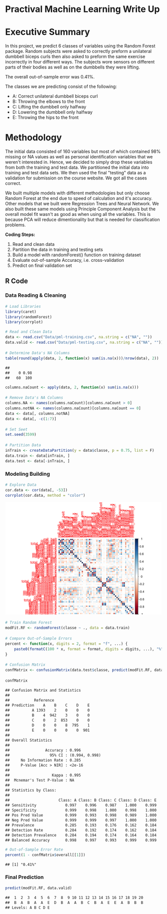 # Practival Machine Learning Write Up
 
# Executive Summary
In this project, we predict 6 classes of variables using the Random Forest package.  Random subjects were asked to correctly preform a unilateral dumbbell biceps curls then also asked to preform the same exercise incorrectly in four different ways.  The subjects wore sensors on different parts of their bodies as well as on the dumbbells they were lifting.

The overall out-of-sample error was 0.41%.

The classes we are predicting consist of the following:

- A: Correct unilateral dumbbell biceps curl
- B: Throwing the elbows to the front
- C: Lifting the dumbbell only halfway
- D: Lowering the dumbbell only halfway
- E: Throwing the hips to the front


# Methodology
The initial data consisted of 160 variables but most of which contained 98% missing or NA values as well as personal identification variables that we weren't interested in.  Hence, we decided to simply drop these variables from both the training and test data.  We partitioned the initial data into training and test data sets.  We then used the final "testing" data as a validation for submission on the course website.  We got all the cases correct.

We built multiple models with different methodologies but only choose Random Forest at the end due to speed of calculation and it's accuracy.  Other models that we built were Regression Trees and Neural Network.  We also built these same models using Principle Component Analysis but the overall model fit wasn't as good as when using all the variables.  This is because PCA will reduce dimentionality but that is needed for classification problems.

**Coding Steps:**

1. Read and clean data
2. Partition the data in training and testing sets
3. Build a model with randomForest() function on training dataset
4. Evaluate out-of-sample Accuracy, i.e. cross-validation
3. Predict on final validation set


## R Code
### Data Reading & Cleaning

```r
# Load Libraries
library(caret)
library(randomForest)
library(corrplot)
```


```r
# Read and Clean Data
data <- read.csv("Data/pml-training.csv", na.string = c("NA", ""))
data.valid <- read.csv("Data/pml-testing.csv", na.string = c("NA", ""))

# Determine Data's NA Columns
table(round(apply(data, 2, function(x) sum(is.na(x)))/nrow(data), 2))
```

```
## 
##    0 0.98 
##   60  100
```

```r
columns.naCount <- apply(data, 2, function(x) sum(is.na(x)))

# Remove Data's NA Columns
columns.NA <- names(columns.naCount)[columns.naCount > 0]
columns.notNA <- names(columns.naCount)[columns.naCount == 0]
data <- data[, columns.notNA]
data <- data[, -c(1:7)]

# Set Seet
set.seed(3599)

# Partition Data
inTrain <- createDataPartition(y = data$classe, p = 0.75, list = F)
data.train <- data[inTrain, ]
data.test <- data[-inTrain, ]
```

### Modeling Building

```r
# Explore Data
cor.data <- cor(data[, -53])
corrplot(cor.data, method = "color")
```

![plot of chunk ModelBuilding](./WriteUp_files/figure-html/ModelBuilding.png) 

```r
# Train Random Forest
modFit.RF <- randomForest(classe ~ ., data = data.train)

# Compare Out-of-Sample Errors
percent <- function(x, digits = 2, format = "f", ...) {
    paste0(formatC(100 * x, format = format, digits = digits, ...), "%")
}

# Confusion Matrix
confMatrix <- confusionMatrix(data.test$classe, predict(modFit.RF, data.test))

confMatrix
```

```
## Confusion Matrix and Statistics
## 
##           Reference
## Prediction    A    B    C    D    E
##          A 1393    2    0    0    0
##          B    4  942    3    0    0
##          C    0    2  853    0    0
##          D    0    0    8  795    1
##          E    0    0    0    0  901
## 
## Overall Statistics
##                                         
##                Accuracy : 0.996         
##                  95% CI : (0.994, 0.998)
##     No Information Rate : 0.285         
##     P-Value [Acc > NIR] : <2e-16        
##                                         
##                   Kappa : 0.995         
##  Mcnemar's Test P-Value : NA            
## 
## Statistics by Class:
## 
##                      Class: A Class: B Class: C Class: D Class: E
## Sensitivity             0.997    0.996    0.987    1.000    0.999
## Specificity             0.999    0.998    1.000    0.998    1.000
## Pos Pred Value          0.999    0.993    0.998    0.989    1.000
## Neg Pred Value          0.999    0.999    0.997    1.000    1.000
## Prevalence              0.285    0.193    0.176    0.162    0.184
## Detection Rate          0.284    0.192    0.174    0.162    0.184
## Detection Prevalence    0.284    0.194    0.174    0.164    0.184
## Balanced Accuracy       0.998    0.997    0.993    0.999    0.999
```

```r
# Out-of-Sample Error Rate
percent(1 - confMatrix$overall[[1]])
```

```
## [1] "0.41%"
```

### Final Prediction

```r
predict(modFit.RF, data.valid)
```

```
##  1  2  3  4  5  6  7  8  9 10 11 12 13 14 15 16 17 18 19 20 
##  B  A  B  A  A  E  D  B  A  A  B  C  B  A  E  E  A  B  B  B 
## Levels: A B C D E
```
